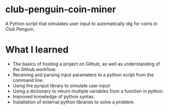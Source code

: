 # club-penguin-coin-miner
A Python script that simulates user input to automatically dig for coins in Club Penguin.

# What I learned
* The basics of hosting a project on Github, as well as understanding of the Github workflow.
* Receiving and parsing input parameters to a python script from the command line.
* Using the pynput library to simulate user input
* Using a dictionary to return multiple variables from a function in python.
* Improved knowledge of python syntax.
* Installation of external python libraries to solve a problem.
